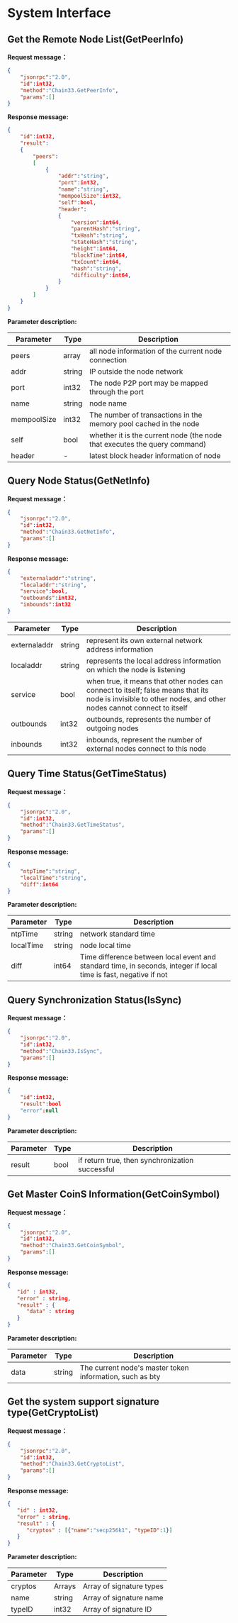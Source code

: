 # System Interface


## Get the Remote Node List(GetPeerInfo)
**Request message<!--[types/ReqNil]-->：**
```json
{
    "jsonrpc":"2.0",
    "id":int32,
    "method":"Chain33.GetPeerInfo",
    "params":[]
}
```

**Response message:**
```json
{
    "id":int32,
    "result":
    {
        "peers":
        [
            {
                "addr":"string",
                "port":int32,
                "name":"string",
                "mempoolSize":int32,
                "self":bool,
                "header":
                {
                    "version":int64,
                    "parentHash":"string",
                    "txHash":"string",
                    "stateHash":"string",
                    "height":int64,
                    "blockTime":int64,
                    "txCount":int64,
                    "hash":"string",
                    "difficulty":int64,
                }
            }
        ]
    }
}
```
**Parameter description:**

|Parameter|Type|Description|
|----|----|----|
|peers|array|all node information of the current node connection|
|addr|string|IP outside the node network|
|port|int32|The node P2P port may be mapped through the port|
|name|string|node name|
|mempoolSize|int32|The number of transactions in the memory pool cached in the node|
|self|bool|whether it is the current node (the node that executes the query command)|
|header|-|latest block header information of node|

## Query Node Status(GetNetInfo)
**Request message<!--[types/ReqNil]-->：**
```json
{
    "jsonrpc":"2.0",
    "id":int32,
    "method":"Chain33.GetNetInfo",
    "params":[]
}
```

**Response message:**
```json
{
    "externaladdr":"string",
    "localaddr":"string",
    "service":bool,
    "outbounds":int32,
    "inbounds":int32
}
```

|Parameter|Type|Description|
|----|----|----|
|externaladdr|string|represent its own external network address information|
|localaddr|string|represents the local address information on which the node is listening|
|service|bool|when true, it means that other nodes can connect to itself; false means that its node is invisible to other nodes, and other nodes cannot connect to itself|
|outbounds|int32|outbounds, represents the number of outgoing nodes|
|inbounds|int32|inbounds, represent the number of external nodes connect to this node|

## Query Time Status(GetTimeStatus)
**Request message<!--[types/ReqNil]-->：**
```json
{
    "jsonrpc":"2.0",
    "id":int32,
    "method":"Chain33.GetTimeStatus",
    "params":[]
}
```

**Response message:**
```json
{
    "ntpTime":"string",
    "localTime":"string",
    "diff":int64
}
```
**Parameter description:**

|Parameter|Type|Description|
|----|----|----|
|ntpTime|string|network standard time|
|localTime|string|node local time|
|diff|int64|Time difference between local event and standard time, in seconds, integer if local time is fast, negative if not|

## Query Synchronization Status(IsSync)
**Request message<!--[types/ReqNil]-->：**
```json
{
    "jsonrpc":"2.0",
    "id":int32,
    "method":"Chain33.IsSync",
    "params":[]
}
```

**Response message:**
```json
{
    "id":int32,
    "result":bool
    "error":null
}
```
**Parameter description:**

|Parameter|Type|Description|
|----|----|----|
|result|bool|if return true, then synchronization successful|

## Get Master CoinS Information(GetCoinSymbol)
**Request message<!--[types/ReqNil]-->：**
```json
{
    "jsonrpc":"2.0",
    "id":int32,
    "method":"Chain33.GetCoinSymbol",
    "params":[]
}
```


**Response message:**
```json
{
   "id" : int32,
   "error" : string,
   "result" : {
      "data" : string
   }
}
```
**Parameter description:**

|Parameter|Type|Description|
|----|----|----|
|data|string|The current node's master token information, such as bty|

## Get the system support signature type(GetCryptoList)
**Request message<!--[types/ReqNil]-->：**
```json
{
    "jsonrpc":"2.0",
    "id":int32,
    "method":"Chain33.GetCryptoList",
    "params":[]
}
```


**Response message:**
```json
{
   "id" : int32,
   "error" : string,
   "result" : {
      "cryptos" : [{"name":"secp256k1", "typeID":1}]
   }
}
```
**Parameter description:**

|Parameter|Type|Description|
|----|----|----|
|cryptos|Arrays|Array of signature types|
|name|string|Array of signature name|
|typeID|int32|Array of signature ID|
